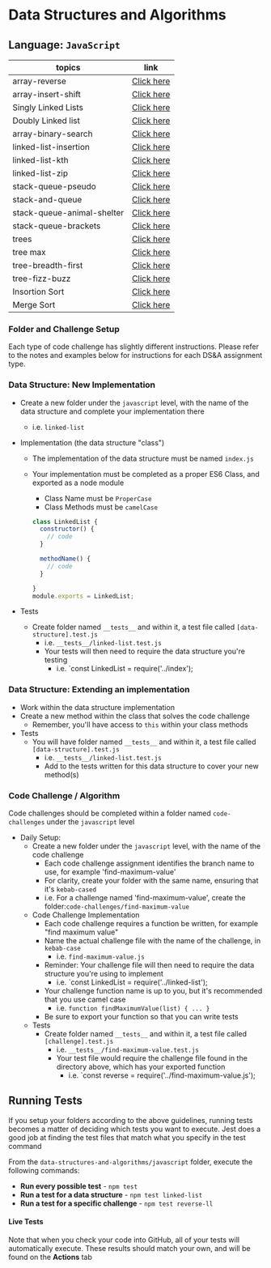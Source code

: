 # Data Structures and Algorithms

## Language: `JavaScript`

|topics       |                                          link|
|-------------|----------------------------------------------|
|array-reverse|[Click here](./CodeChallenge/array-reverse.md)|
|array-insert-shift|[Click here](./CodeChallenge/array-insert-shift.md)|
|Singly Linked Lists|[Click here](./CodeChallenge/Singly%20Linked%20Lists.md)|
|Doubly Linked list|[Click here](./CodeChallenge/doubly%20Linked%20list.md)|
|array-binary-search|[Click here](./CodeChallenge/array-binary-search.md)|
|linked-list-insertion|[Click here](./CodeChallenge/linked-list-insertion.md)|
|linked-list-kth|[Click here](./CodeChallenge/linked-list-kth.md)|
|linked-list-zip|[Click here](./CodeChallenge/linked-list-zip.md)|
|stack-queue-pseudo|[Click here](./CodeChallenge/challengesCode/stack-and-queue)|
|stack-and-queue|[Click here](./CodeChallenge/challengesCode/stack-and-queue/stack-and-queue.md)|
|stack-queue-animal-shelter|[Click here](./CodeChallenge/challengesCode/stack-queue-animal-shelter/stack-queue-animal-shelter.md)|
|stack-queue-brackets|[Click here](./CodeChallenge/challengesCode/stack-queue-brackets/stack-queue-brackets.md)|
|trees|[Click here](./CodeChallenge/challengesCode/Trees/tree.md)|
|tree max|[Click here](./CodeChallenge/tree%20max.md)|
|tree-breadth-first|[Click here](./CodeChallenge/tree-breadth-first.md)|
|tree-fizz-buzz|[Click here](./CodeChallenge/tree-fizz-buzz.md)|
|Insortion Sort|[Click here](./CodeChallenge/challengesCode/Insertion-Sort/Insertion%20Sort.md)|
|Merge Sort|[Click here](./CodeChallenge/challengesCode/Merge%20Sort/Merge%20Sort.md)|



### Folder and Challenge Setup

Each type of code challenge has slightly different instructions. Please refer to the notes and examples below for instructions for each DS&A assignment type.

### Data Structure: New Implementation

- Create a new folder under the `javascript` level, with the name of the data structure and complete your implementation there
  - i.e. `linked-list`
- Implementation (the data structure "class")
  - The implementation of the data structure must be named `index.js`
  - Your implementation must be completed as a proper ES6 Class, and exported as a node module
    - Class Name must be `ProperCase`
    - Class Methods must be `camelCase`

    ```javascript
    class LinkedList {
      constructor() {
        // code
      }

      methodName() {
        // code
      }

    }
    module.exports = LinkedList;
    ```

- Tests
  - Create folder named `__tests__` and within it, a test file called `[data-structure].test.js`
    - i.e. `__tests__/linked-list.test.js`
    - Your tests will then need to require the data structure you're testing
      - i.e. `const LinkedList = require('../index');

### Data Structure: Extending an implementation

- Work within the data structure implementation
- Create a new method within the class that solves the code challenge
  - Remember, you'll have access to `this` within your class methods
- Tests
  - You will have folder named `__tests__` and within it, a test file called `[data-structure].test.js`
    - i.e. `__tests__/linked-list.test.js`
    - Add to the tests written for this data structure to cover your new method(s)

### Code Challenge / Algorithm

Code challenges should be completed within a folder named `code-challenges` under the `javascript` level

- Daily Setup:
  - Create a new folder under the `javascript` level, with the name of the code challenge
    - Each code challenge assignment identifies the branch name to use, for example 'find-maximum-value'
    - For clarity, create your folder with the same name, ensuring that it's `kebab-cased`
    - i.e. For a challenge named 'find-maximum-value', create the folder:`code-challenges/find-maximum-value`
  - Code Challenge Implementation
    - Each code challenge requires a function be written, for example "find maximum value"
    - Name the actual challenge file with the name of the challenge, in `kebab-case`
      - i.e. `find-maximum-value.js`
    - Reminder: Your challenge file will then need to require the data structure you're using to implement
      - i.e. `const LinkedList = require('../linked-list');
    - Your challenge function name is up to you, but it's recommended that you use camel case
      - i.e. `function findMaximumValue(list) { ... }`
    - Be sure to export your function so that you can write tests
  - Tests
    - Create folder named `__tests__` and within it, a test file called `[challenge].test.js`
      - i.e. `__tests__/find-maximum-value.test.js`
      - Your test file would require the challenge file found in the directory above, which has your exported function
        - i.e. `const reverse = require('../find-maximum-value.js');

## Running Tests

If you setup your folders according to the above guidelines, running tests becomes a matter of deciding which tests you want to execute.  Jest does a good job at finding the test files that match what you specify in the test command

From the `data-structures-and-algorithms/javascript` folder, execute the following commands:

- **Run every possible test** - `npm test`
- **Run a test for a data structure** - `npm test linked-list`
- **Run a test for a specific challenge** - `npm test reverse-ll`

#### Live Tests

Note that when you check your code into GitHub, all of your tests will automatically execute. These results should match your own, and will be found on the  **Actions** tab
